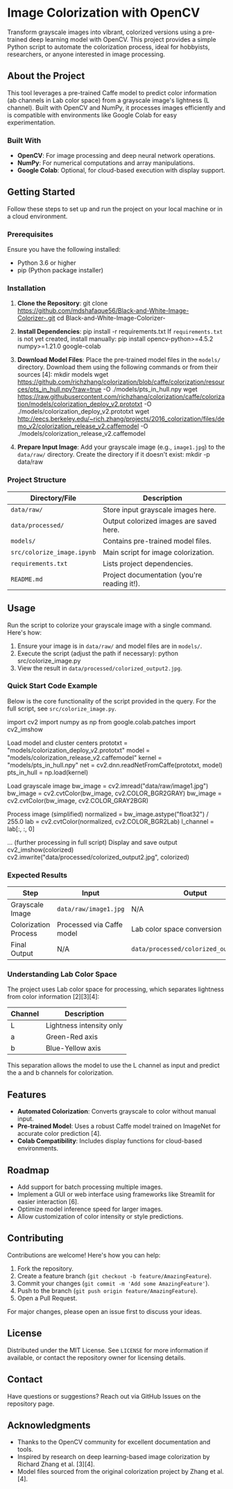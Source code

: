 # Image Colorization with OpenCV

Transform grayscale images into vibrant, colorized versions using a pre-trained deep learning model with OpenCV. This project provides a simple Python script to automate the colorization process, ideal for hobbyists, researchers, or anyone interested in image processing.

## About the Project

This tool leverages a pre-trained Caffe model to predict color information (ab channels in Lab color space) from a grayscale image's lightness (L channel). Built with OpenCV and NumPy, it processes images efficiently and is compatible with environments like Google Colab for easy experimentation.

### Built With

- **OpenCV**: For image processing and deep neural network operations.
- **NumPy**: For numerical computations and array manipulations.
- **Google Colab**: Optional, for cloud-based execution with display support.

## Getting Started

Follow these steps to set up and run the project on your local machine or in a cloud environment.

### Prerequisites

Ensure you have the following installed:

- Python 3.6 or higher
- pip (Python package installer)

### Installation

1. **Clone the Repository**:
git clone https://github.com/mdshafaque56/Black-and-White-Image-Colorizer-.git
cd Black-and-White-Image-Colorizer-

2. **Install Dependencies**:
pip install -r requirements.txt
If `requirements.txt` is not yet created, install manually:
pip install opencv-python>=4.5.2 numpy>=1.21.0 google-colab

3. **Download Model Files**:
Place the pre-trained model files in the `models/` directory. Download them using the following commands or from their sources [4]:
mkdir models
wget https://github.com/richzhang/colorization/blob/caffe/colorization/resources/pts_in_hull.npy?raw=true -O ./models/pts_in_hull.npy
wget https://raw.githubusercontent.com/richzhang/colorization/caffe/colorization/models/colorization_deploy_v2.prototxt -O ./models/colorization_deploy_v2.prototxt
wget http://eecs.berkeley.edu/~rich.zhang/projects/2016_colorization/files/demo_v2/colorization_release_v2.caffemodel -O ./models/colorization_release_v2.caffemodel

4. **Prepare Input Image**:
Add your grayscale image (e.g., `image1.jpg`) to the `data/raw/` directory. Create the directory if it doesn't exist:
mkdir -p data/raw

### Project Structure

| Directory/File         | Description                                      |
|------------------------|--------------------------------------------------|
| `data/raw/`            | Store input grayscale images here.              |
| `data/processed/`      | Output colorized images are saved here.         |
| `models/`              | Contains pre-trained model files.               |
| `src/colorize_image.ipynb`| Main script for image colorization.             |
| `requirements.txt`     | Lists project dependencies.                     |
| `README.md`            | Project documentation (you're reading it!).     |

## Usage

Run the script to colorize your grayscale image with a single command. Here's how:

1. Ensure your image is in `data/raw/` and model files are in `models/`.
2. Execute the script (adjust the path if necessary):
python src/colorize_image.py
3. View the result in `data/processed/colorized_output2.jpg`.

### Quick Start Code Example

Below is the core functionality of the script provided in the query. For the full script, see `src/colorize_image.py`.

import cv2
import numpy as np
from google.colab.patches import cv2_imshow

Load model and cluster centers
prototxt = "models/colorization_deploy_v2.prototxt"
model = "models/colorization_release_v2.caffemodel"
kernel = "models/pts_in_hull.npy"
net = cv2.dnn.readNetFromCaffe(prototxt, model)
pts_in_hull = np.load(kernel)

Load grayscale image
bw_image = cv2.imread("data/raw/image1.jpg")
bw_image = cv2.cvtColor(bw_image, cv2.COLOR_BGR2GRAY)
bw_image = cv2.cvtColor(bw_image, cv2.COLOR_GRAY2BGR)

Process image (simplified)
normalized = bw_image.astype("float32") / 255.0
lab = cv2.cvtColor(normalized, cv2.COLOR_BGR2Lab)
l_channel = lab[:, :, 0]

... (further processing in full script)
Display and save output
cv2_imshow(colorized)
cv2.imwrite("data/processed/colorized_output2.jpg", colorized)


### Expected Results

| Step                 | Input                          | Output                          |
|----------------------|--------------------------------|---------------------------------|
| Grayscale Image      | `data/raw/image1.jpg`         | N/A                            |
| Colorization Process | Processed via Caffe model     | Lab color space conversion     |
| Final Output         | N/A                           | `data/processed/colorized_output2.jpg` |

### Understanding Lab Color Space

The project uses Lab color space for processing, which separates lightness from color information [2][3][4]:

| Channel | Description              |
|---------|--------------------------|
| L       | Lightness intensity only |
| a       | Green-Red axis          |
| b       | Blue-Yellow axis        |

This separation allows the model to use the L channel as input and predict the a and b channels for colorization.

## Features

- **Automated Colorization**: Converts grayscale to color without manual input.
- **Pre-trained Model**: Uses a robust Caffe model trained on ImageNet for accurate color prediction [4].
- **Colab Compatibility**: Includes display functions for cloud-based environments.

## Roadmap

- Add support for batch processing multiple images.
- Implement a GUI or web interface using frameworks like Streamlit for easier interaction [6].
- Optimize model inference speed for larger images.
- Allow customization of color intensity or style predictions.

## Contributing

Contributions are welcome! Here's how you can help:

1. Fork the repository.
2. Create a feature branch (`git checkout -b feature/AmazingFeature`).
3. Commit your changes (`git commit -m 'Add some AmazingFeature'`).
4. Push to the branch (`git push origin feature/AmazingFeature`).
5. Open a Pull Request.

For major changes, please open an issue first to discuss your ideas.

## License

Distributed under the MIT License. See `LICENSE` for more information if available, or contact the repository owner for licensing details.

## Contact

Have questions or suggestions? Reach out via GitHub Issues on the repository page.

## Acknowledgments

- Thanks to the OpenCV community for excellent documentation and tools.
- Inspired by research on deep learning-based image colorization by Richard Zhang et al. [3][4].
- Model files sourced from the original colorization project by Zhang et al. [4].
